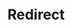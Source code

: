 ﻿---
layout: src/layouts/Redirect.astro
title: Redirect
redirect: https://yamldoc.liuyan.wang/docs/infrastructure/deployment-targets/tentacle/linux
pubDate:  2023-01-01
navSearch: false
navSitemap: false
navMenu: false
---
